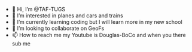 - 👋 Hi, I’m @TAF-TUGS
- 👀 I’m interested in planes and cars and trains
- 🌱 I’m currently learning coding but I will learn more in my new school
- 💞️ I’m looking to collaborate on GeoFs
- 📫 How to reach me my Youtube is Douglas-BoCo and when you there sub me

<!---
TAF-TUGS/TAF-TUGS is a ✨ special ✨ repository because its `README.md` (this file) appears on your GitHub profile.
You can click the Preview link to take a look at your changes.
--->
